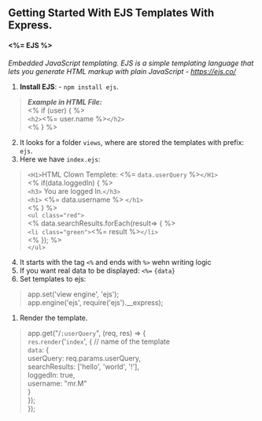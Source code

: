 ## Getting Started With EJS Templates With Express.

#### <%= EJS %>
*Embedded JavaScript templating. EJS is a simple templating language that lets you generate HTML markup with plain JavaScript - https://ejs.co/* 

1. **Install EJS**: - `npm install ejs`.
> **_Example in HTML File:_**<br/><% if (user) { %><br/>
`<h2>`<%= user.name %>`</h2>`<br/>
<% } %><br/>

2. It looks for a folder `views`, where are stored the templates with prefix: `ejs`. 
3. Here we have `index.ejs`:
> `<H1>`HTML Clown Templete: <%= `data.userQuery` %>`</H1>` <br/>
<% if(data.loggedIn) { %><br/>
`<h3>` You are logged In.`</h3>`<br/>
            `<h1>` <%= data.username %> `</h1>`<br/>
        <% } %><br/>
        `<ul class="red">`<br/>
            <% data.searchResults.forEach(result=> { %><br/>
                `<li class="green">`<%= result %>`</li>`<br/>
                <% }); %><br/>
          `</ul>`<br/>

4. It starts with the tag `<%` and ends with `%>` wehn writing logic
5. If you want real data to be displayed: `<%=` `{data}`
6. Set templates to ejs:
> app.set('view engine', 'ejs');<br/>
app.engine('ejs', require('ejs').__express);<br/>

1. Render the template.
> app.get("/`:userQuery`", (req, res) => {<br/>
`res`.`render`('`index`', { // name of the template<br/>
        `data`: {<br/>
            userQuery: req.params.userQuery,<br/>
            searchResults: ['hello', 'world', '!'],<br/>
            loggedIn: true,<br/>
            username: "mr.M"<br/>
        }<br/>
    });<br/>
});<br/>


